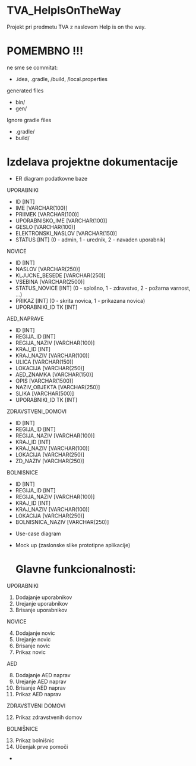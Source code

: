 # TVA_HelpIsOnTheWay
Projekt pri predmetu TVA z naslovom Help is on the way.

# POMEMBNO !!!
ne sme se commitat:
* .idea, .gradle, /build, /local.properties

generated files
* bin/
* gen/

Ignore gradle files
* .gradle/
* build/

# Izdelava projektne dokumentacije
* ER diagram podatkovne baze

UPORABNIKI
  - ID [INT]
  - IME [VARCHAR(100)]
  - PRIIMEK [VARCHAR(100)]
  - UPORABNISKO_IME [VARCHAR(100)]
  - GESLO [VARCHAR(100)]
  - ELEKTRONSKI_NASLOV [VARCHAR(150)]
  - STATUS [INT] (0 - admin, 1 - urednik, 2 - navaden uporabnik) 
  
NOVICE
  - ID [INT]
  - NASLOV [VARCHAR(250)]
  - KLJUCNE_BESEDE [VARCHAR(250)]
  - VSEBINA [VARCHAR(2500)]
  - STATUS_NOVICE [INT] (0 - splošno, 1 - zdravstvo, 2 - požarna varnost, ...)
  - PRIKAZ [INT] (0 - skrita novica, 1 - prikazana novica)
  - UPORABNIKI_ID TK [INT]
  
AED_NAPRAVE
  - ID [INT]
  - REGIJA_ID [INT]
  - REGIJA_NAZIV [VARCHAR(100)]
  - KRAJ_ID [INT]
  - KRAJ_NAZIV [VARCHAR(100)]
  - ULICA [VARCHAR(150)]  
  - LOKACIJA [VARCHAR(250)]
  - AED_ZNAMKA [VARCHAR(150)]
  - OPIS [VARCHAR(1500)] 
  - NAZIV_OBJEKTA [VARCHAR(250)]
  - SLIKA [VARCHAR(500)]
  - UPORABNIKI_ID TK [INT]
  
ZDRAVSTVENI_DOMOVI
  - ID [INT]
  - REGIJA_ID [INT]
  - REGIJA_NAZIV [VARCHAR(100)]
  - KRAJ_ID [INT]
  - KRAJ_NAZIV [VARCHAR(100)]
  - LOKACIJA [VARCHAR(250)]
  - ZD_NAZIV [VARCHAR(250)]

BOLNISNICE
  - ID [INT]
  - REGIJA_ID [INT]
  - REGIJA_NAZIV [VARCHAR(100)]
  - KRAJ_ID [INT]
  - KRAJ_NAZIV [VARCHAR(100)]
  - LOKACIJA [VARCHAR(250)]
  - BOLNISNICA_NAZIV [VARCHAR(250)]
  
* Use-case diagram
* Mock up (zaslonske slike prototipne aplikacije)

  # Glavne funkcionalnosti:
  
UPORABNIKI 

  1. Dodajanje uporabnikov 
  2. Urejanje uporabnikov 
  3. Brisanje uporabnikov 

NOVICE 

  4. Dodajanje novic
  5. Urejanje novic
  6. Brisanje novic 
  7. Prikaz novic 

AED

  8. Dodajanje AED naprav 
  9. Urejanje AED naprav
  10. Brisanje AED naprav
  11. Prikaz AED naprav 

ZDRAVSTVENI DOMOVI 

  12. Prikaz zdravstvenih domov 

BOLNIŠNICE

  13. Prikaz bolnišnic 
  14. Učenjak prve pomoči 
  *
